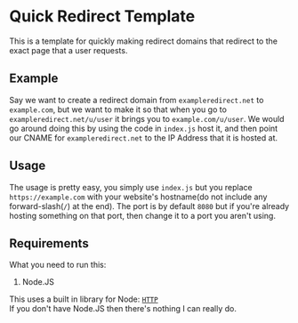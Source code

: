 # Quick Redirect Template
This is a template for quickly making redirect domains that redirect to the exact page that a user requests.

## Example
Say we want to create a redirect domain from `exampleredirect.net` to `example.com`, but we want to make it so that when you go to `exampleredirect.net/u/user` it brings you to `example.com/u/user`. We would go around doing this by using the code in `index.js` host it, and then point our CNAME for `exampleredirect.net` to the IP Address that it is hosted at.

## Usage
The usage is pretty easy, you simply use `index.js` but you replace `https://example.com` with your website's hostname(do not include any forward-slash(`/`) at the end). The port is by default `8080` but if you're already hosting something on that port, then change it to a port you aren't using.

## Requirements
What you need to run this:
1. Node.JS

This uses a built in library for Node: [`HTTP`](https://nodejs.org/api/http.html)  
If you don't have Node.JS then there's nothing I can really do.